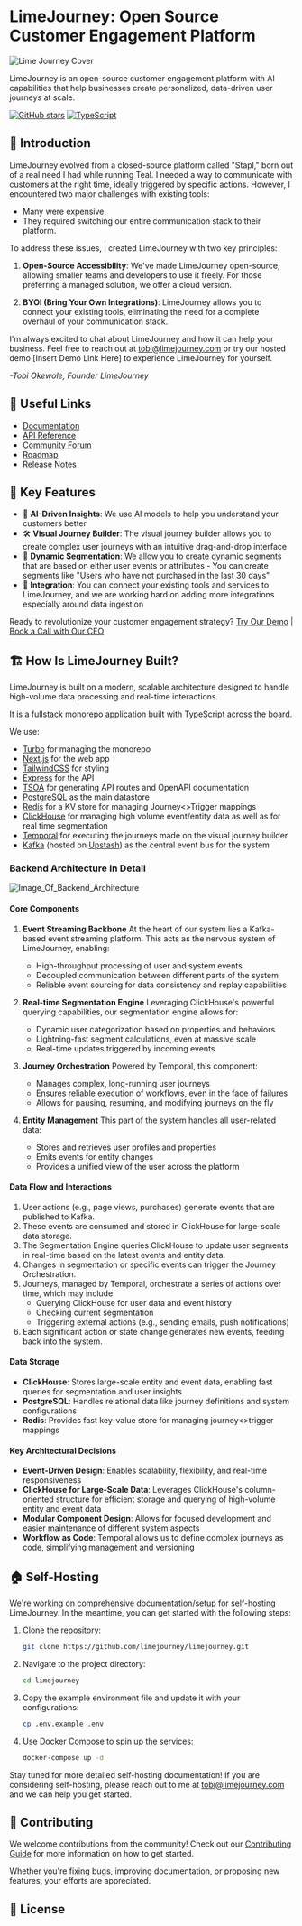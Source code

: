 # LimeJourney: Open Source Customer Engagement Platform

![Lime Journey Cover](https://github.com/user-attachments/assets/f1029772-8a02-43a0-b2f1-5598c53b30e5)

LimeJourney is an open-source customer engagement platform with AI capabilities that help businesses create personalized, data-driven user journeys at scale.

[![GitHub stars](https://img.shields.io/github/stars/limejourney/limejourney.svg?style=social&label=Star&maxAge=2592000)](https://GitHub.com/limejourney/limejourney/stargazers/)
[![TypeScript](https://img.shields.io/badge/typescript-%23007ACC.svg?style=for-the-badge&logo=typescript&logoColor=white)](https://www.typescriptlang.org/)

## 🚀 Introduction

LimeJourney evolved from a closed-source platform called "Stapl," born out of a real need I had while running Teal. I needed a way to communicate with customers at the right time, ideally triggered by specific actions. However, I encountered two major challenges with existing tools:

- Many were expensive.
- They required switching our entire communication stack to their platform.

To address these issues, I created LimeJourney with two key principles:

1. **Open-Source Accessibility**: We've made LimeJourney open-source, allowing smaller teams and developers to use it freely. For those preferring a managed solution, we offer a cloud version.

2. **BYOI (Bring Your Own Integrations)**: LimeJourney allows you to connect your existing tools, eliminating the need for a complete overhaul of your communication stack.

I'm always excited to chat about LimeJourney and how it can help your business. Feel free to reach out at tobi@limejourney.com or try our hosted demo [Insert Demo Link Here] to experience LimeJourney for yourself.

_-Tobi Okewole, Founder LimeJourney_

## 🔗 Useful Links

- [Documentation](link_to_docs)
- [API Reference](link_to_api_docs)
- [Community Forum](link_to_forum)
- [Roadmap](link_to_roadmap)
- [Release Notes](link_to_releases)

## 🌟 Key Features

- 🤖 **AI-Driven Insights**: We use AI models to help you understand your customers better
- 🛠 **Visual Journey Builder**: The visual journey builder allows you to create complex user journeys with an intuitive drag-and-drop interface
- 🎯 **Dynamic Segmentation**: We allow you to create dynamic segments that are based on either user events or attributes - You can create segments like "Users who have not purchased in the last 30 days"
- 🔗 **Integration**: You can connect your existing tools and services to LimeJourney, and we are working hard on adding more integrations especially around data ingestion

Ready to revolutionize your customer engagement strategy?
[Try Our Demo](link_to_demo) | [Book a Call with Our CEO](link_to_booking_page)

## 🏗 How Is LimeJourney Built?

LimeJourney is built on a modern, scalable architecture designed to handle high-volume data processing and real-time interactions.

It is a fullstack monorepo application built with TypeScript across the board.

We use:

- [Turbo](https://turbo.build/) for managing the monorepo
- [Next.js](https://nextjs.org/) for the web app
- [TailwindCSS](https://tailwindcss.com/) for styling
- [Express](https://expressjs.com/) for the API
- [TSOA](https://tsoa-community.github.io/docs/) for generating API routes and OpenAPI documentation
- [PostgreSQL](https://www.postgresql.org/) as the main datastore
- [Redis](https://redis.io/) for a KV store for managing Journey<>Trigger mappings
- [ClickHouse](https://clickhouse.com/) for managing high volume event/entity data as well as for real time segmentation
- [Temporal](https://temporal.io/) for executing the journeys made on the visual journey builder
- [Kafka](https://kafka.apache.org/) (hosted on [Upstash](https://upstash.com/)) as the central event bus for the system

### Backend Architecture In Detail

![Image_Of_Backend_Architecture](https://github.com/user-attachments/assets/800c273f-1b08-410d-ac89-2010d08b2dc9)

#### Core Components

1. **Event Streaming Backbone**
   At the heart of our system lies a Kafka-based event streaming platform. This acts as the nervous system of LimeJourney, enabling:

   - High-throughput processing of user and system events
   - Decoupled communication between different parts of the system
   - Reliable event sourcing for data consistency and replay capabilities

2. **Real-time Segmentation Engine**
   Leveraging ClickHouse's powerful querying capabilities, our segmentation engine allows for:

   - Dynamic user categorization based on properties and behaviors
   - Lightning-fast segment calculations, even at massive scale
   - Real-time updates triggered by incoming events

3. **Journey Orchestration**
   Powered by Temporal, this component:

   - Manages complex, long-running user journeys
   - Ensures reliable execution of workflows, even in the face of failures
   - Allows for pausing, resuming, and modifying journeys on the fly

4. **Entity Management**
   This part of the system handles all user-related data:
   - Stores and retrieves user profiles and properties
   - Emits events for entity changes
   - Provides a unified view of the user across the platform

#### Data Flow and Interactions

1. User actions (e.g., page views, purchases) generate events that are published to Kafka.
2. These events are consumed and stored in ClickHouse for large-scale data storage.
3. The Segmentation Engine queries ClickHouse to update user segments in real-time based on the latest events and entity data.
4. Changes in segmentation or specific events can trigger the Journey Orchestration.
5. Journeys, managed by Temporal, orchestrate a series of actions over time, which may include:
   - Querying ClickHouse for user data and event history
   - Checking current segmentation
   - Triggering external actions (e.g., sending emails, push notifications)
6. Each significant action or state change generates new events, feeding back into the system.

#### Data Storage

- **ClickHouse**: Stores large-scale entity and event data, enabling fast queries for segmentation and user insights
- **PostgreSQL**: Handles relational data like journey definitions and system configurations
- **Redis**: Provides fast key-value store for managing journey<>trigger mappings

#### Key Architectural Decisions

- **Event-Driven Design**: Enables scalability, flexibility, and real-time responsiveness
- **ClickHouse for Large-Scale Data**: Leverages ClickHouse's column-oriented structure for efficient storage and querying of high-volume entity and event data
- **Modular Component Design**: Allows for focused development and easier maintenance of different system aspects
- **Workflow as Code**: Temporal allows us to define complex journeys as code, simplifying management and versioning

## 🏠 Self-Hosting

We're working on comprehensive documentation/setup for self-hosting LimeJourney. In the meantime, you can get started with the following steps:

1. Clone the repository:

   ```bash
   git clone https://github.com/limejourney/limejourney.git
   ```

2. Navigate to the project directory:

   ```bash
   cd limejourney
   ```

3. Copy the example environment file and update it with your configurations:

   ```bash
   cp .env.example .env
   ```

4. Use Docker Compose to spin up the services:
   ```bash
   docker-compose up -d
   ```

Stay tuned for more detailed self-hosting documentation! If you are considering self-hosting, please reach out to me at tobi@limejourney.com and we can help you get started.

## 🤝 Contributing

We welcome contributions from the community! Check out our [Contributing Guide](CONTRIBUTING.md) for more information on how to get started.

Whether you're fixing bugs, improving documentation, or proposing new features, your efforts are appreciated.

## 📄 License
